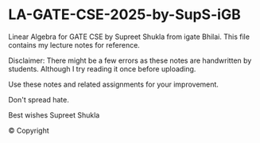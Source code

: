 # LA-GATE-CSE-2025-by-SupS-iGB

Linear Algebra for GATE CSE by Supreet Shukla from igate Bhilai. This file contains my lecture notes for reference.

Disclaimer: There might be a few errors as these notes are handwritten by students. Although I try reading it once before uploading.

Use these notes and related assignments for your improvement.

Don't spread hate.

Best wishes
Supreet Shukla

©️ Copyright
